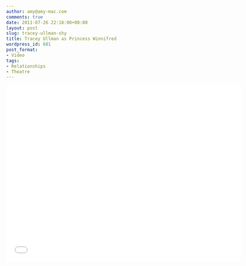 ```yaml
---
author: amy@amy-mac.com
comments: true
date: 2011-07-26 22:18:00+00:00
layout: post
slug: tracey-ullman-shy
title: Tracey Ullman as Princess Winnifred
wordpress_id: 681
post_format:
- Video
tags:
- Relationships
- Theatre
---
```


<div class="flex-video widescreen">
  <iframe width="640" height="480" src="//www.youtube.com/embed/xzVMwo8BC88?rel=0" frameborder="0" allowfullscreen></iframe>
</div>
